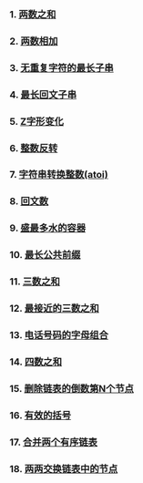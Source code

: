 ### 1. [两数之和](algorithm/两数之和.md)
### 2. [两数相加](algorithm/两数相加.md)
### 3. [无重复字符的最长子串](algorithm/无重复字符的最长子串.md)
### 4. [最长回文子串](algorithm/最长回文子串.md)
### 5. [Z字形变化](algorithm/Z字形变化.md)
### 6. [整数反转](algorithm/整数反转.md)
### 7. [字符串转换整数(atoi)](algorithm/字符串转换整数(atoi).md)
### 8. [回文数](algorithm/回文数.md)
### 9. [盛最多水的容器](algorithm/盛最多水的容器.md)
### 10. [最长公共前缀](algorithm/最长公共前缀.md)
### 11. [三数之和](algorithm/三数之和.md)
### 12. [最接近的三数之和](algorithm/最接近的三数之和.md)
### 13. [电话号码的字母组合](algorithm/电话号码的字母组合.md)
### 14. [四数之和](algorithm/四数之和.md)
### 15. [删除链表的倒数第N个节点](algorithm/删除链表的倒数第N个节点.md)
### 16. [有效的括号](algorithm/有效的括号.md)
### 17. [合并两个有序链表](algorithm/合并两个有序链表.md)
### 18. [两两交换链表中的节点](algorithm/两两交换链表中的节点.md)